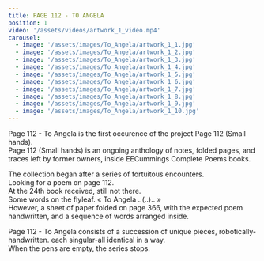 ```yaml
---
title: PAGE 112 - TO ANGELA
position: 1
video: '/assets/videos/artwork_1_video.mp4'
carousel:
  - image: '/assets/images/To_Angela/artwork_1_1.jpg'
  - image: '/assets/images/To_Angela/artwork_1_2.jpg'
  - image: '/assets/images/To_Angela/artwork_1_3.jpg'
  - image: '/assets/images/To_Angela/artwork_1_4.jpg'
  - image: '/assets/images/To_Angela/artwork_1_5.jpg'
  - image: '/assets/images/To_Angela/artwork_1_6.jpg'
  - image: '/assets/images/To_Angela/artwork_1_7.jpg'
  - image: '/assets/images/To_Angela/artwork_1_8.jpg'
  - image: '/assets/images/To_Angela/artwork_1_9.jpg'
  - image: '/assets/images/To_Angela/artwork_1_10.jpg'
---
```


Page 112 - To Angela is the first occurence of the project Page 112 (Small hands).  
Page 112 (Small hands) is an ongoing anthology of notes, folded pages, and traces left by former owners, inside EECummings Complete Poems books.

The collection began after a series of fortuitous encounters.  
Looking for a poem on page 112.  
At the 24th book received, still not there.  
Some words on the flyleaf. « To Angela ..(..).. »  
However, a sheet of paper folded on page 366, with the expected poem handwritten, and a sequence of words arranged inside.

Page 112 - To Angela consists of a succession of unique pieces, robotically-handwritten. each singular-all identical in a way.  
When the pens are empty, the series stops.